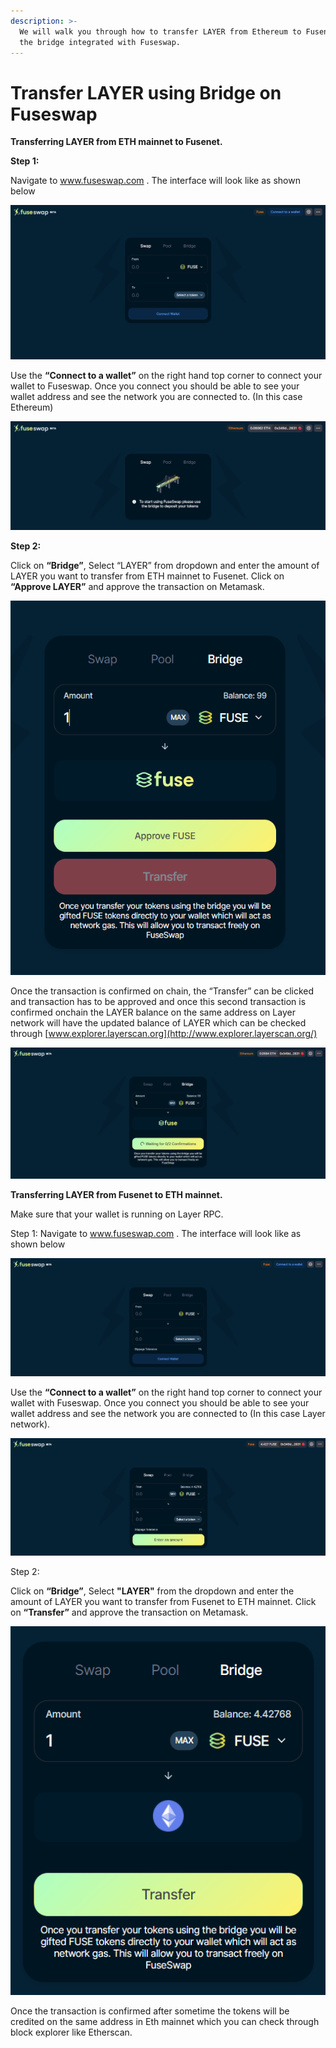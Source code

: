 ```yaml
---
description: >-
  We will walk you through how to transfer LAYER from Ethereum to Fusenet using
  the bridge integrated with Fuseswap.
---
```


# Transfer LAYER using Bridge on Fuseswap

**Transferring LAYER from ETH mainnet to Fusenet.**

**Step 1:**

Navigate to www.fuseswap.com . The interface will look like as shown below

![](../../.gitbook/assets/0%20%286%29.png)

Use the **“Connect to a wallet”** on the right hand top corner to connect your wallet to Fuseswap. Once you connect you should be able to see your wallet address and see the network you are connected to. \(In this case Ethereum\)

![](../../.gitbook/assets/1%20%289%29.png)

**Step 2:**

Click on **“Bridge”**, Select “LAYER” from dropdown and enter the amount of LAYER you want to transfer from ETH mainnet to Fusenet. Click on **“Approve LAYER”** and approve the transaction on Metamask.

![](../../.gitbook/assets/2%20%289%29.png)

Once the transaction is confirmed on chain, the “Transfer” can be clicked and transaction has to be approved and once this second transaction is confirmed onchain the LAYER balance on the same address on Layer network will have the updated balance of LAYER which can be checked through [www.explorer.layerscan.org](http://www.explorer.layerscan.org/)

![](../../.gitbook/assets/3%20%288%29.png)

**Transferring LAYER from Fusenet to ETH mainnet.**

Make sure that your wallet is running on Layer RPC.

Step 1: Navigate to www.fuseswap.com . The interface will look like as shown below

![](../../.gitbook/assets/4%20%289%29.png)

Use the **“Connect to a wallet”** on the right hand top corner to connect your wallet with Fuseswap. Once you connect you should be able to see your wallet address and see the network you are connected to \(In this case Layer network\).

![](../../.gitbook/assets/5%20%286%29.png)

Step 2:

Click on **“Bridge”**, Select **"LAYER"** from the dropdown and enter the amount of LAYER you want to transfer from Fusenet to ETH mainnet. Click on **“Transfer”** and approve the transaction on Metamask.

![](../../.gitbook/assets/6%20%287%29.png)

Once the transaction is confirmed after sometime the tokens will be credited on the same address in Eth mainnet which you can check through block explorer like Etherscan.

